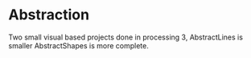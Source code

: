 # Abstraction
Two small visual based projects done in processing 3, AbstractLines is smaller AbstractShapes is more complete.
